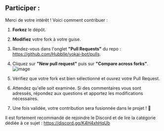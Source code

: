 ## Participer :
Merci de votre intérêt ! Voici comment contribuer :

1. **Forkez** le dépôt.
2. **Modifiez** votre fork à votre guise.
3. Rendez-vous dans l'onglet **"Pull Requests"** du repo : https://github.com/Hubblle/yokai-bot/pulls.
4. Cliquez sur **"New pull request"** puis sur **"Compare across forks"**.
![image](https://github.com/user-attachments/assets/ee7709eb-7410-4a74-9d9a-b6201031c359)

5. Vérifiez que votre fork est bien sélectionné et ouvrez votre Pull Request.
6. Attendez qu'elle soit examinée. Si des commentaires vous sont adressés, répondez aux questions et apportez les modifications nécessaires.
7. Une fois validée, votre contribution sera fusionnée dans le projet ! 🎉


Il est fortement recommandé de rejoindre le Discord et de lire la catégorie dédiée à ce sujet : https://discord.gg/K4H4xhHqUb

